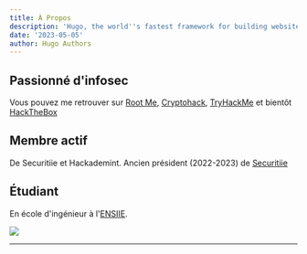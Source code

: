 ```yaml
---
title: À Propos
description: 'Hugo, the world''s fastest framework for building websites'
date: '2023-05-05'
author: Hugo Authors
---
```


## Passionné d'infosec

Vous pouvez me retrouver sur [Root Me](https://www.root-me.org/Nu1t?inc=statistiques&lang=fr), [Cryptohack](https://cryptohack.org/user/0x14mth3n1ght/), [TryHackMe](https://tryhackme.com/p/Nu1t) et bientôt [HackTheBox](https://www.hackthebox.com/profile/1332137)

## Membre actif 

De Securitiie et Hackademint. Ancien président (2022-2023) de [Securitiie](https://securitiie.iiens.net)

## Étudiant 

En école d'ingénieur à l'[ENSIIE](https://www.ensiie.fr/).

![](https://img.buzzfeed.com/buzzfeed-static/static/2021-12/18/6/asset/e882fdf53383/anigif_sub-buzz-3264-1639808624-12.gif)

---
